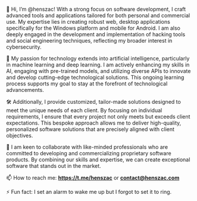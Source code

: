 👋 Hi, I’m @henszac! With a strong focus on software development, I craft advanced tools and applications tailored for both personal and commercial use. My expertise lies in creating robust web, desktop applications specifically for the Windows platform and mobile for Android. I am also deeply engaged in the development and implementation of hacking tools and social engineering techniques, reflecting my broader interest in cybersecurity.

🌟 My passion for technology extends into artificial intelligence, particularly in machine learning and deep learning. I am actively enhancing my skills in AI, engaging with pre-trained models, and utilizing diverse APIs to innovate and develop cutting-edge technological solutions. This ongoing learning process supports my goal to stay at the forefront of technological advancements.

🛠️ Additionally, I provide customized, tailor-made solutions designed to meet the unique needs of each client. By focusing on individual requirements, I ensure that every project not only meets but exceeds client expectations. This bespoke approach allows me to deliver high-quality, personalized software solutions that are precisely aligned with client objectives.

🤝 I am keen to collaborate with like-minded professionals who are committed to developing and commercializing proprietary software products. By combining our skills and expertise, we can create exceptional software that stands out in the market.

📫 How to reach me: **https://t.me/henszac** or 
                   **contact@henszac.com**

⚡ Fun fact: I set an alarm to wake me up but I forgot to set it to ring.

<!---
henszac/henszac is a ✨ special ✨ repository because its `README.md` (this file) appears on your GitHub profile.
You can click the Preview link to take a look at your changes.
--->
